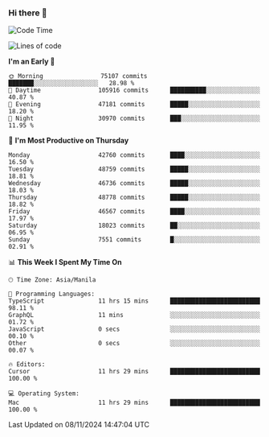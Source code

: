 ### Hi there 👋

<!--START_SECTION:waka-->
![Code Time](http://img.shields.io/badge/Code%20Time-5%2C687%20hrs%2020%20mins-blue)

![Lines of code](https://img.shields.io/badge/From%20Hello%20World%20I%27ve%20Written-117.4%20million%20lines%20of%20code-blue)

**I'm an Early 🐤** 

```text
🌞 Morning                75107 commits       ███████░░░░░░░░░░░░░░░░░░   28.98 % 
🌆 Daytime                105916 commits      ██████████░░░░░░░░░░░░░░░   40.87 % 
🌃 Evening                47181 commits       █████░░░░░░░░░░░░░░░░░░░░   18.20 % 
🌙 Night                  30970 commits       ███░░░░░░░░░░░░░░░░░░░░░░   11.95 % 
```
📅 **I'm Most Productive on Thursday** 

```text
Monday                   42760 commits       ████░░░░░░░░░░░░░░░░░░░░░   16.50 % 
Tuesday                  48759 commits       █████░░░░░░░░░░░░░░░░░░░░   18.81 % 
Wednesday                46736 commits       █████░░░░░░░░░░░░░░░░░░░░   18.03 % 
Thursday                 48778 commits       █████░░░░░░░░░░░░░░░░░░░░   18.82 % 
Friday                   46567 commits       ████░░░░░░░░░░░░░░░░░░░░░   17.97 % 
Saturday                 18023 commits       ██░░░░░░░░░░░░░░░░░░░░░░░   06.95 % 
Sunday                   7551 commits        █░░░░░░░░░░░░░░░░░░░░░░░░   02.91 % 
```


📊 **This Week I Spent My Time On** 

```text
🕑︎ Time Zone: Asia/Manila

💬 Programming Languages: 
TypeScript               11 hrs 15 mins      █████████████████████████   98.11 % 
GraphQL                  11 mins             ░░░░░░░░░░░░░░░░░░░░░░░░░   01.72 % 
JavaScript               0 secs              ░░░░░░░░░░░░░░░░░░░░░░░░░   00.10 % 
Other                    0 secs              ░░░░░░░░░░░░░░░░░░░░░░░░░   00.07 % 

🔥 Editors: 
Cursor                   11 hrs 29 mins      █████████████████████████   100.00 % 

💻 Operating System: 
Mac                      11 hrs 29 mins      █████████████████████████   100.00 % 
```


 Last Updated on 08/11/2024 14:47:04 UTC
<!--END_SECTION:waka-->


<!--
**rad182/rad182** is a ✨ _special_ ✨ repository because its `README.md` (this file) appears on your GitHub profile.

Here are some ideas to get you started:

- 🔭 I’m currently working on ...
- 🌱 I’m currently learning ...
- 👯 I’m looking to collaborate on ...
- 🤔 I’m looking for help with ...
- 💬 Ask me about ...
- 📫 How to reach me: ...
- 😄 Pronouns: ...
- ⚡ Fun fact: ...
-->
